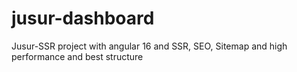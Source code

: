 # jusur-dashboard
Jusur-SSR project with angular 16 and SSR, SEO, Sitemap and high performance and best structure
